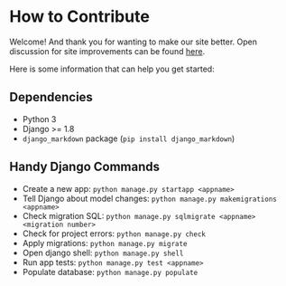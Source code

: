 How to Contribute
=================

Welcome! And thank you for wanting to make our site better. Open discussion
for site improvements can be found
[here](https://github.com/CSSS/csss-site/issues/18).

Here is some information that can help you get started:

Dependencies
------------
- Python 3
- Django >= 1.8
- `django_markdown` package (`pip install django_markdown`)

Handy Django Commands
---------------------
* Create a new app: `python manage.py startapp <appname>`
* Tell Django about model changes: `python manage.py makemigrations <appname>`
* Check migration SQL: `python manage.py sqlmigrate <appname> <migration number>`
* Check for project errors: `python manage.py check`
* Apply migrations: `python manage.py migrate`
* Open django shell: `python manage.py shell`
* Run app tests: `python manage.py test <appname>`
* Populate database: `python manage.py populate`

